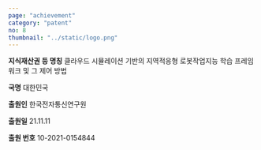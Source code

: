 ```yaml
---
page: "achievement"
category: "patent"
no: 8
thumbnail: "../static/logo.png"
---
```


**지식재산권 등 명칭** 클라우드 시뮬레이션 기반의 지역적응형 로봇작업지능 학습 프레임워크 및 그 제어 방법

**국명** 대한민국

**출원인** 한국전자통신연구원

**출원일** 21.11.11

**출원 번호** 10-2021-0154844
